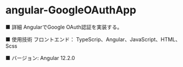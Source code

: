# angular-GoogleOAuthApp

■ 詳細 
AngularでGoogle OAuth認証を実装する。

■ 使用技術
フロントエンド： TypeScrip、Angular、JavaScript、HTML、Scss

■ バージョン: Angular 12.2.0

